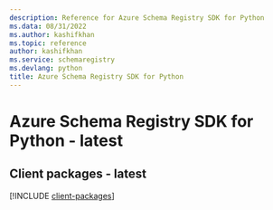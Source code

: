 ```yaml
---
description: Reference for Azure Schema Registry SDK for Python
ms.data: 08/31/2022
ms.author: kashifkhan
ms.topic: reference
author: kashifkhan
ms.service: schemaregistry
ms.devlang: python
title: Azure Schema Registry SDK for Python
---
```

# Azure Schema Registry SDK for Python - latest

## Client packages - latest
[!INCLUDE [client-packages](schema-registry-client-index.md)]